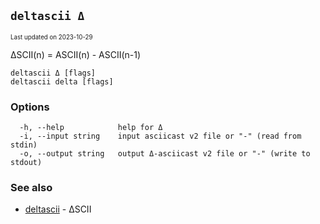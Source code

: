 ## `deltascii Δ`

<sub><sup>Last updated on 2023-10-29</sup></sub>

ΔSCII(n) = ASCII(n) - ASCII(n-1)

```shell
deltascii Δ [flags]
deltascii delta [flags]
```

### Options

```shell
  -h, --help            help for Δ
  -i, --input string    input asciicast v2 file or "-" (read from stdin)
  -o, --output string   output Δ-asciicast v2 file or "-" (write to stdout)
```

### See also

- [deltascii](deltascii.md) - ΔSCII
